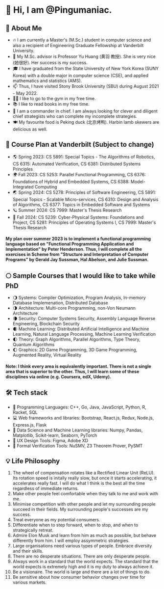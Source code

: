 # 👋 Hi, I am @Pingumaniac. 

## 👨 About Me

* 🔥 I am currently a Master's (M.Sc.) student in computer science and also a recipient of Engineering Graduate Fellowship at Vanderbilt University.
* 🌱 My M.Sc. advisor is Professor Yu Huang (黄羽 教授). She is very nice (她很好). Her success is my success.
* 🎓 I have graduated from the State University of New York Korea (SUNY Korea) with a double major in computer science (CSE), and applied mathematics and statistics (AMS). 
* 📫 Thus, I have visited Stony Brook University (SBU) during August 2021 - May 2022. 
* 🏋️‍♂️ I like to go to the gym in my free time.
* 📚 I like to read books in my free time.
* 📌 I am a commander in chief. I am always looking for clever and diligent chief strategists who can complete my incomplete strategies.
* 🍽️ My favourite food is Peking duck (北京烤鸭). Harbin lamb skewers are delicious as well.

## 🎲 Course Plan at Vanderbilt (Subject to change)

* 🌎 Spring 2023: CS 5891: Special Topics - The Algorithms of Robotics, CS 6315: Automated Verification, CS 6381: Distributed Systems Principles
* 🌍 Fall 2023: CS 5253: Parallel Functional Programming, CS 6376: Foundations of Hybrid and Embedded Systems, CS 6388: Model-Integrated Computing
* 🌏 Spring 2024: CS 5278: Principles of Software Engineering, CS 5891: Special Topics - Scalable Micro-services, CS 6310: Design and Analysis of Algorithms, CS 6377: Topics in Embedded Software and Systems
* 🪐 Summer 2024: CS 7999: Master's Thesis Research
* 🌙 Fall 2024: CS 5239: Cyber-Physical Systems: Foundations and Project, CS 5281: Principles of Operating Systems I, CS 7999: Master's Thesis Research

#### My plan over summer 2023 is to implement a functional programming language based on "Functional Programming Application and Implementation" by Peter Henderson. Thus, I will complete all the exercises in Scheme from "Structure and Interpretation of Computer Programs" by Gerald Jay Sussman, Hal Abelson, and Julie Sussman.

## 🌕 Sample Courses that I would like to take while PhD
 
* 🌖 Systems: Compiler Optimization, Program Analysis, In-memory Database Implemenation, Distributed Database
* 🌗 Architecture: Multi-core Programming, non-Von Neumann Architecture
* 🌘 Security: Computer Systems Security, Assembly Language Reverse Engineering, Blockchain Security
* 🌒 Machine Learning: Distributed Artificial Intelligence and Machine Learning, Natural Language Processing, Machine Learning Verification
* 🌓 Theory: Graph Algorithms, Parallel Algorithms, Type Theory, Quantum Algorithms
* 🌔 Graphics: 2D Game Programming, 3D Game Programming, Augmented Reality, Virtual Reality

####  Note: I think every area is equivalently important. There is not a single area that is superior to the other. Thus, I will learn some of these disciplines via online (e.g. Coursera, edX, Udemy).

## 🛠 Tech stack
* 💎 Programming Languages: C++, Go, Java, JavaScript, Python, R, Racket, SQL
* 💻 Web frameworks and libraries: Bootstrap, React.js, Redux, Node.js, Express.js, Flask
* 💊 Data Science and Machine Learning libraries: Numpy, Pandas, Matplotlib, Scikit-learn, Seaborn, PyTorch
* 🔮 UX Design Tools: Figma, Adobe XD
* 🔫 Formal Verification Tools: NuSMV, Z3 Theorem Prover, PySMT

## 💡 Life Philosophy

1. The wheel of compensation rotates like a Rectified Linear Unit (ReLU). Its rotation speed is initally really slow, but once it starts accelerating, it accelerates really fast. I will do what I think is the best all the time regardless of immediate returns.
2. Make other people feel comfortable when they talk to me and work with me.
3. Minimise competition with other people and let my surrounding people succeed in their fields. My surrounding people's successes are my success.
4. Treat everyone as my potential consumers.
5. Differentiate when to step forward, when to stop, and when to strategically retreat.
6. Admire Elon Musk and learn from him as much as possible, but behave differently from him. I will employ assymmetric strategies.
7. Large organisations need various types of people. Embrace diversity and their skills. 
8. There are no desperate situations. There are only desperate people.
9. Always work in a standard that the world expects. The standard that the world expects is extremely high and it is my duty to always achieve it.
10. Be a visionaire. The world is large and there are a lot of things to do.
11. Be sensitive about how consumer behavior changes over time for various markets.

<!---
Pingumaniac/Pingumaniac is a ✨ special ✨ repository because its `README.md` (this file) appears on your GitHub profile.
You can click the Preview link to take a look at your changes.
--->
